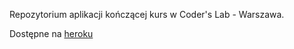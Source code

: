

Repozytorium aplikacji kończącej kurs w Coder's Lab - Warszawa.

Dostępne na [heroku](wieloreczni.herokuapp.com)
